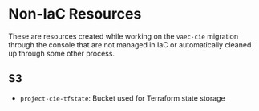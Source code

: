 # Non-IaC Resources

These are resources created while working on the `vaec-cie` migration through the console that are not managed in IaC or automatically cleaned up through some other process.

## S3

- `project-cie-tfstate`: Bucket used for Terraform state storage
